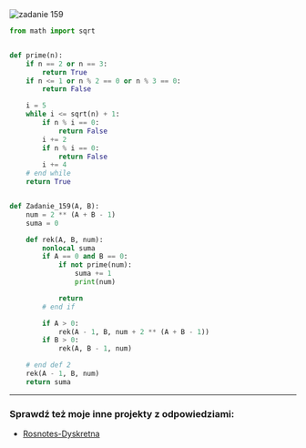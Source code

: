 <picture>
  <source srcset="../../srt/zbior_zadan/159.png" media="(prefers-color-scheme: light)">
  <source srcset="../../srt/zbior_zadan/black_159.png" media="(prefers-color-scheme: dark)">
  <img src="../../srt/zbior_zadan/black_159.png" alt="zadanie 159">
</picture>

```python
from math import sqrt


def prime(n):
    if n == 2 or n == 3:
        return True
    if n <= 1 or n % 2 == 0 or n % 3 == 0:
        return False

    i = 5
    while i <= sqrt(n) + 1:
        if n % i == 0:
            return False
        i += 2
        if n % i == 0:
            return False
        i += 4
    # end while
    return True


def Zadanie_159(A, B):
    num = 2 ** (A + B - 1)
    suma = 0

    def rek(A, B, num):
        nonlocal suma
        if A == 0 and B == 0:
            if not prime(num):
                suma += 1
                print(num)

            return
        # end if

        if A > 0:
            rek(A - 1, B, num + 2 ** (A + B - 1))
        if B > 0:
            rek(A, B - 1, num)

    # end def 2
    rek(A - 1, B, num)
    return suma

```

---
### Sprawdź też moje inne projekty z odpowiedziami:
- [Rosnotes-Dyskretna](https://github.com/kamilGie/Rosnotes-Dyskretna)
